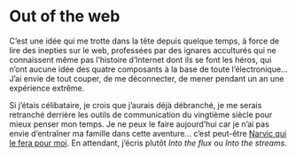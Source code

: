 # Out of the web

C’est une idée qui me trotte dans la tête depuis quelque temps, à force de lire des inepties sur le web, professées par des ignares acculturés qui ne connaissent même pas l’histoire d’Internet dont ils se font les héros, qui n’ont aucune idée des quatre composants à la base de toute l’électronique… J’ai envie de tout couper, de me déconnecter, de mener pendant un an une expérience extrême.

Si j’étais célibataire, je crois que j’aurais déjà débranché, je me serais retranché derrière les outils de communication du vingtième siècle pour mieux penser mon temps. Je ne peux le faire aujourd’hui car je n’ai pas envie d’entraîner ma famille dans cette aventure… c’est peut-être [Narvic qui le fera pour moi](http://narvic.fr). En attendant, j’écris plutôt *Into the flux* ou *Into the streams*.